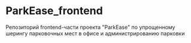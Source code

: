 # ParkEase_frontend
Репозиторий frontend-части проекта "ParkEase" по упрощенному шерингу парковочных мест в офисе и администрированию парковки
